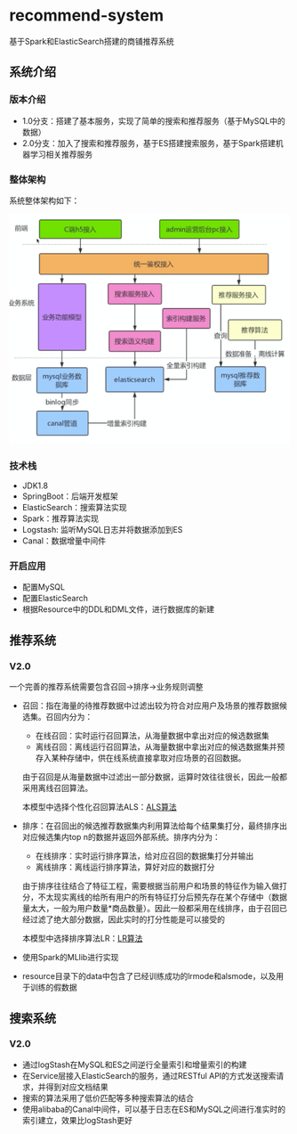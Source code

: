 # recommend-system
   
基于Spark和ElasticSearch搭建的商铺推荐系统

## 系统介绍

### 版本介绍

- 1.0分支：搭建了基本服务，实现了简单的搜索和推荐服务（基于MySQL中的数据）
- 2.0分支：加入了搜索和推荐服务，基于ES搭建搜索服务，基于Spark搭建机器学习相关推荐服务

### 整体架构

系统整体架构如下：

![img.png](assets/framework.png)

### 技术栈

- JDK1.8
- SpringBoot：后端开发框架
- ElasticSearch：搜索算法实现
- Spark：推荐算法实现
- Logstash: 监听MySQL日志并将数据添加到ES
- Canal：数据增量中间件

### 开启应用

- 配置MySQL
- 配置ElasticSearch
- 根据Resource中的DDL和DML文件，进行数据库的新建

## 推荐系统

### V2.0

一个完善的推荐系统需要包含召回->排序->业务规则调整

- 召回：指在海量的待推荐数据中过滤出较为符合对应用户及场景的推荐数据候选集。召回内分为：
    - 在线召回：实时运行召回算法，从海量数据中拿出对应的候选数据集
    - 离线召回：离线运行召回算法，从海量数据中拿出对应的候选数据集并预存入某种存储中，供在线系统直接拿取对应场景的召回数据。

  由于召回是从海量数据中过滤出一部分数据，运算时效往往很长，因此一般都采用离线召回算法。 

  本模型中选择个性化召回算法ALS：[ALS算法](https://www.cnblogs.com/mstk/p/7208674.html)

- 排序：在召回出的候选推荐数据集内利用算法给每个结果集打分，最终排序出对应候选集内top n的数据并返回外部系统。排序内分为：
    - 在线排序：实时运行排序算法，给对应召回的数据集打分并输出
    - 离线排序：离线运行排序算法，算好对应的数据打分

  由于排序往往结合了特征工程，需要根据当前用户和场景的特征作为输入做打分，不太现实离线的给所有用户的所有特征打分后预先存在某个存储中（数据量太大，一般为用户数量*商品数量）。因此一般都采用在线排序，由于召回已经过滤了绝大部分数据，因此实时的打分性能是可以接受的

  本模型中选择排序算法LR：[LR算法](https://blog.csdn.net/hzwaxx/article/details/83861782)

- 使用Spark的MLlib进行实现

- resource目录下的data中包含了已经训练成功的lrmode和alsmode，以及用于训练的假数据

## 搜索系统

### V2.0

- 通过logStash在MySQL和ES之间逆行全量索引和增量索引的构建
- 在Service层接入ElasticSearch的服务，通过RESTful API的方式发送搜索请求，并得到对应文档结果
- 搜索的算法采用了低价匹配等多种搜索算法的结合
- 使用alibaba的Canal中间件，可以基于日志在ES和MySQL之间进行准实时的索引建立，效果比logStash更好
